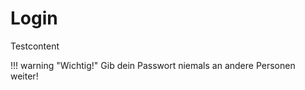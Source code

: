 # Login
Testcontent

!!! warning "Wichtig!"
    Gib dein Passwort niemals an andere Personen weiter!